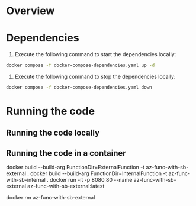 # Overview

# Dependencies

1. Execute the following command to start the dependencies locally:

```bash
docker compose -f docker-compose-dependencies.yaml up -d
```

1. Execute the following command to stop the dependencies locally:

```bash
docker compose -f docker-compose-dependencies.yaml down
```

# Running the code

## Running the code locally

## Running the code in a container

docker build --build-arg FunctionDir=ExternalFunction -t az-func-with-sb-external .
docker build --build-arg FunctionDir=InternalFunction -t az-func-with-sb-internal .
docker run -it -p 8080:80 --name az-func-with-sb-external az-func-with-sb-external:latest

docker rm az-func-with-sb-external
